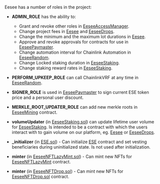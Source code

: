 Eesee has a number of roles in the project:

* **ADMIN_ROLE** has the ability to: 
    * Grant and revoke other roles in [EeseeAccessManager](../contracts/admin/EeseeAccessManager.md). 
    * Change project fees in [Eesee](../contracts/marketplace/Eesee.md) and [EeseeDrops](../contracts/marketplace/EeseeDrops.md). 
    * Change the minimum and the maximum lot durations in [Eesee](../contracts/marketplace/Eesee.md). 
    * Approve and revoke approvals for contracts for use in [EeseePaymaster](../contracts/periphery/EeseePaymaster.md). 
    * Change automation interval for Chainlink Automation in [EeseeRandom](../contracts/random/EeseeRandom.md). 
    * Change Locked staking duration in [EeseeStaking](../contracts/rewards/EeseeStaking.md). 
    * Change staking reward rates in [EeseeStaking](../contracts/rewards/EeseeStaking.md).

* **PERFORM_UPKEEP_ROLE** can call ChainlinkVRF at any time in [EeseeRandom](../contracts/random/EeseeRandom.md). 

* **SIGNER_ROLE** is used in [EeseePaymaster](../contracts/periphery/EeseePaymaster.md) to sign current ESE token price and a personal user discount.

* **MERKLE_ROOT_UPDATER_ROLE** can add new merkle roots in [EeseeMining](../contracts/rewards/EeseeMining.md) contract.

* **volumeUpdater** (in [EeseeStaking.sol](../contracts/rewards/EeseeStaking.md)) can update lifetime user volume for [EeseeStaking](../contracts/rewards/EeseeStaking.md). Is intended to be a contract with which the users interact with to gain volume on our platform, eg. [Eesee](../contracts/marketplace/Eesee.md) or [EeseeDrops](../contracts/marketplace/EeseeDrops.md).

* **_initializer** (in [ESE.sol](../contracts/token/ESE.md)) - Can initialize [ESE](../contracts/token/ESE.md) contract and set vesting beneficiaries during uninitialized state. Is not used after initialization.

* **minter** (in [EeseeNFTLazyMint.sol](../contracts/NFT/EeseeNFTLazyMint.md)) - Can mint new NFTs for [EeseeNFTLazyMint](../contracts/NFT/EeseeNFTLazyMint.md) contract.

* **minter** (in [EeseeNFTDrop.sol](../contracts/NFT/EeseeNFTDrop.md)) - Can mint new NFTs for [EeseeNFTDrop.sol](../contracts/NFT/EeseeNFTDrop.md) contract.
